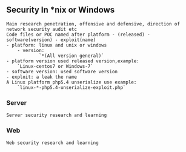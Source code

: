## Security In *nix or Windows
    Main research penetration, offensive and defensive, direction of network security audit etc
    Code files or POC named after platform - (released) - software(version) - exploit(name)
    - platform: linux and unix or windows
        - version: 
                `*(All version general)`
    - platform version used released version,example:
        `Linux-centos7 or Windows-7`
    - software version: used software version
    - exploit: a leak the name
    A Linux platform php5.4 unserialize use example:
        `linux-*-php5.4-unserialize-exploit.php` 

### Server
    Server security research and learning
    
### Web
    Web security research and learning